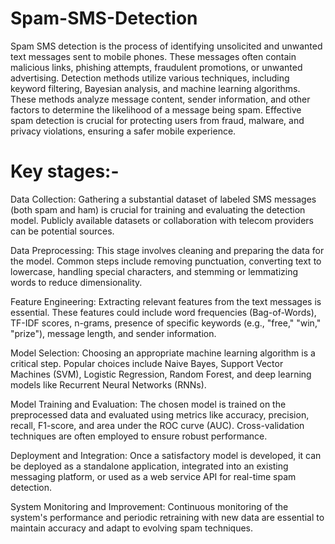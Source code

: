 # Spam-SMS-Detection
Spam SMS detection is the process of identifying unsolicited and unwanted text messages sent to mobile phones. These messages often contain malicious links, phishing attempts, fraudulent promotions, or unwanted advertising. Detection methods utilize various techniques, including keyword filtering, Bayesian analysis, and machine learning algorithms. These methods analyze message content, sender information, and other factors to determine the likelihood of a message being spam. Effective spam detection is crucial for protecting users from fraud, malware, and privacy violations, ensuring a safer mobile experience.
# Key stages:-
Data Collection: Gathering a substantial dataset of labeled SMS messages (both spam and ham) is crucial for training and evaluating the detection model. Publicly available datasets or collaboration with telecom providers can be potential sources.

Data Preprocessing: This stage involves cleaning and preparing the data for the model. Common steps include removing punctuation, converting text to lowercase, handling special characters, and stemming or lemmatizing words to reduce dimensionality.

Feature Engineering: Extracting relevant features from the text messages is essential. These features could include word frequencies (Bag-of-Words), TF-IDF scores, n-grams, presence of specific keywords (e.g., "free," "win," "prize"), message length, and sender information.

Model Selection: Choosing an appropriate machine learning algorithm is a critical step. Popular choices include Naive Bayes, Support Vector Machines (SVM), Logistic Regression, Random Forest, and deep learning models like Recurrent Neural Networks (RNNs).

Model Training and Evaluation: The chosen model is trained on the preprocessed data and evaluated using metrics like accuracy, precision, recall, F1-score, and area under the ROC curve (AUC). Cross-validation techniques are often employed to ensure robust performance.

Deployment and Integration: Once a satisfactory model is developed, it can be deployed as a standalone application, integrated into an existing messaging platform, or used as a web service API for real-time spam detection.

System Monitoring and Improvement: Continuous monitoring of the system's performance and periodic retraining with new data are essential to maintain accuracy and adapt to evolving spam techniques.
